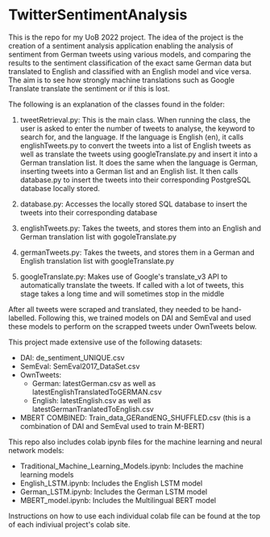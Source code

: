 
# TwitterSentimentAnalysis

This is the repo for my UoB 2022 project. The idea of the project is the creation of a sentiment analysis application enabling the analysis of sentiment from German tweets using various models, and comparing the results to the sentiment classification of the exact same German data but translated to English and classified with an English model and vice versa. The aim is to see how strongly machine translations such as Google Translate translate the sentiment or if this is lost. 

The following is an explanation of the classes found in the folder:

1. tweetRetrieval.py: This is the main class. When running the class, the user is asked to enter the number of tweets to analyse, the keyword to search for, and the language. If the language is English (en), it calls englishTweets.py to convert the tweets into a list of English tweets as well as translate the tweets using googleTranslate.py and insert it into a German translation list. It does the same when the language is German, inserting tweets into a German list and an English list. It then calls database.py to insert the tweets into their corresponding PostgreSQL database locally stored.

2. database.py: Accesses the locally stored SQL database to insert the tweets into their corresponding database

3. englishTweets.py: Takes the tweets, and stores them into an English and German translation list with gogoleTranslate.py

4. germanTweets.py: Takes the tweets, and stores them in a German and English translation list with googleTranslate.py

5. googleTranslate.py: Makes use of Google's translate_v3 API to automatically translate the tweets. If called with a lot of tweets, this stage takes a long time and will sometimes stop in the middle

After all tweets were scraped and translated, they needed to be hand-labelled. Following this, we trained models on DAI and SemEval and used these models to perform on the scrapped tweets under OwnTweets below.

This project made extensive use of the following datasets:
- DAI: de_sentiment_UNIQUE.csv
- SemEval: SemEval2017_DataSet.csv
- OwnTweets: 
    - German: latestGerman.csv as well as latestEnglishTranslatedToGERMAN.csv
    - English: latestEnglish.csv as well as latestGermanTranlatedToEnglish.csv
- MBERT COMBINED: Train_data_GERandENG_SHUFFLED.csv (this is a combination of DAI and SemEval used to train M-BERT)

This repo also includes colab ipynb files for the machine learning and neural network models:
- Traditional_Machine_Learning_Models.ipynb:  Includes the machine learning models
- English_LSTM.ipynb: Includes the English LSTM model
- German_LSTM.ipynb: Includes the German LSTM model
- MBERT_model.ipynb: Includes the Multilingual BERT model

Instructions on how to use each individual colab file can be found at the top of each indiviual project's colab site.
